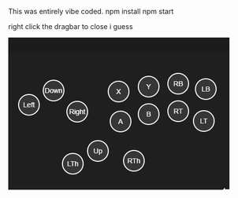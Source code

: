 This was entirely vibe coded.
npm install
npm start

right click the dragbar to close i guess


![Example](readme-vid/lol.gif)
